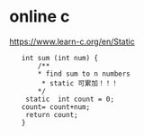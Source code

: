 # online c
https://www.learn-c.org/en/Static
```rub
   int sum (int num) {
       /**
       * find sum to n numbers
        * static 可累加！！！
       */
    static  int count = 0; 
   count= count+num;
    return count;
   }

```
